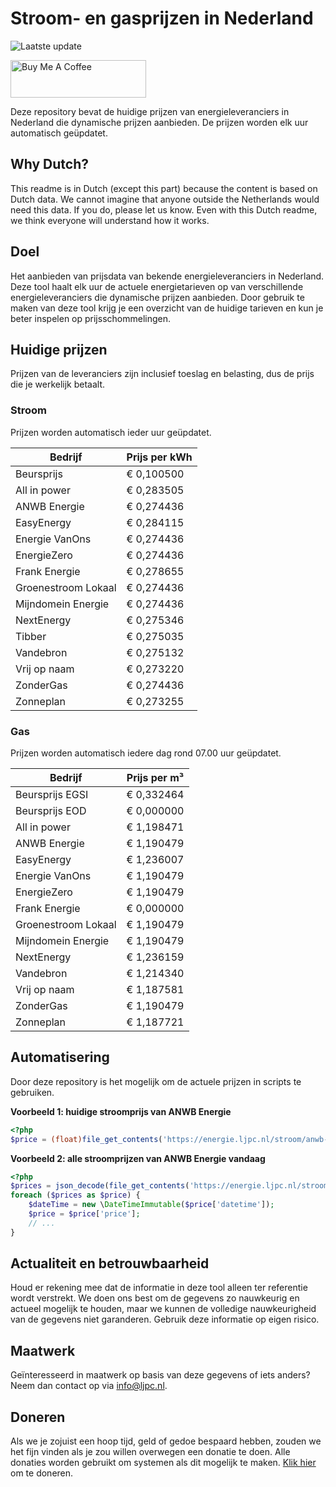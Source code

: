 # Stroom- en gasprijzen in Nederland

![Laatste update](https://img.shields.io/badge/laatste%20update-2024--01--07%2020%3A00%20CET-brightgreen)

<a href="https://www.buymeacoffee.com/Lars-" target="_blank"><img src="https://cdn.buymeacoffee.com/buttons/v2/default-orange.png" alt="Buy Me A Coffee" height="60" style="height: 60px !important;width: 217px !important;" ></a>

Deze repository bevat de huidige prijzen van energieleveranciers in Nederland die dynamische prijzen aanbieden. De prijzen worden elk uur automatisch geüpdatet.

## Why Dutch?

This readme is in Dutch (except this part) because the content is based on Dutch data. We cannot imagine that anyone outside the Netherlands would need this data. If you do, please let us know. Even with this Dutch readme, we think
everyone will understand how it works.

## Doel

Het aanbieden van prijsdata van bekende energieleveranciers in Nederland. Deze tool haalt elk uur de actuele energietarieven op van verschillende energieleveranciers die dynamische prijzen aanbieden. Door gebruik te maken van deze tool
krijg je een overzicht van de huidige tarieven en kun je beter inspelen op prijsschommelingen.

## Huidige prijzen

Prijzen van de leveranciers zijn inclusief toeslag en belasting, dus de prijs die je werkelijk betaalt.

### Stroom

Prijzen worden automatisch ieder uur geüpdatet.

 Bedrijf | Prijs per kWh 
---------|---------------
Beursprijs | € 0,100500
All in power | € 0,283505
ANWB Energie | € 0,274436
EasyEnergy | € 0,284115
Energie VanOns | € 0,274436
EnergieZero | € 0,274436
Frank Energie | € 0,278655
Groenestroom Lokaal | € 0,274436
Mijndomein Energie | € 0,274436
NextEnergy | € 0,275346
Tibber | € 0,275035
Vandebron | € 0,275132
Vrij op naam | € 0,273220
ZonderGas | € 0,274436
Zonneplan | € 0,273255


### Gas

Prijzen worden automatisch iedere dag rond 07.00 uur geüpdatet.

 Bedrijf | Prijs per m³ 
---------|--------------
Beursprijs EGSI | € 0,332464
Beursprijs EOD | € 0,000000
All in power | € 1,198471
ANWB Energie | € 1,190479
EasyEnergy | € 1,236007
Energie VanOns | € 1,190479
EnergieZero | € 1,190479
Frank Energie | € 0,000000
Groenestroom Lokaal | € 1,190479
Mijndomein Energie | € 1,190479
NextEnergy | € 1,236159
Vandebron | € 1,214340
Vrij op naam | € 1,187581
ZonderGas | € 1,190479
Zonneplan | € 1,187721


## Automatisering

Door deze repository is het mogelijk om de actuele prijzen in scripts te gebruiken.

**Voorbeeld 1: huidige stroomprijs van ANWB Energie**

```php
<?php
$price = (float)file_get_contents('https://energie.ljpc.nl/stroom/anwb-energie-nu.txt');

```

**Voorbeeld 2: alle stroomprijzen van ANWB Energie vandaag**

```php
<?php
$prices = json_decode(file_get_contents('https://energie.ljpc.nl/stroom/all-in-power-vandaag.json'),true);
foreach ($prices as $price) {
    $dateTime = new \DateTimeImmutable($price['datetime']);
    $price = $price['price'];
    // ...
}
```

## Actualiteit en betrouwbaarheid

Houd er rekening mee dat de informatie in deze tool alleen ter referentie wordt verstrekt. We doen ons best om de gegevens zo nauwkeurig en actueel mogelijk te houden, maar we kunnen de volledige nauwkeurigheid van de gegevens niet
garanderen. Gebruik deze informatie op eigen risico.

## Maatwerk

Geïnteresseerd in maatwerk op basis van deze gegevens of iets anders? Neem dan contact op
via [info@ljpc.nl](mailto:info@ljpc.nl?subject=Energie%20prijzen).

## Doneren

Als we je zojuist een hoop tijd, geld of gedoe bespaard hebben, zouden we het fijn vinden als je zou willen overwegen een
donatie te doen. Alle donaties worden gebruikt om systemen als dit mogelijk te
maken. [Klik hier](https://www.buymeacoffee.com/Lars-) om te doneren.
